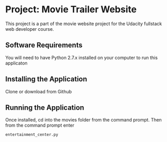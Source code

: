 # Project: Movie Trailer Website

This project is a part of the movie website project for the Udacity fullstack web developer
course.

## Software Requirements

You will need to have Python 2.7.x installed on your computer to run this applicaton

## Installing the Application

Clone or download from Github

## Running the Application

Once installed, cd into the movies folder from the command prompt.
Then from the command prompt enter

`entertainment_center.py`
